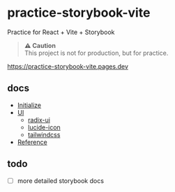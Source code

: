 # practice-storybook-vite

Practice for React + Vite + Storybook

> **⚠️ Caution**  
> This project is not for production, but for practice.

https://practice-storybook-vite.pages.dev

## docs

- [Initialize](./__docs/initialize.md)
- [UI](#)
  - [radix-ui](#)
  - [lucide-icon](#)
  - [tailwindcss](./__docs/storybook-styles/tailwindcss.md)
- [Reference](./__docs/reference.md)

## todo

- [ ] more detailed storybook docs
